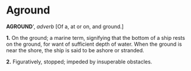 # Aground

**AGROUND**', _adverb_ \[Of a, at or on, and ground.\]

**1.** On the ground; a marine term, signifying that the bottom of a ship rests on the ground, for want of sufficient depth of water. When the ground is near the shore, the ship is said to be ashore or stranded.

**2.** Figuratively, stopped; impeded by insuperable obstacles.